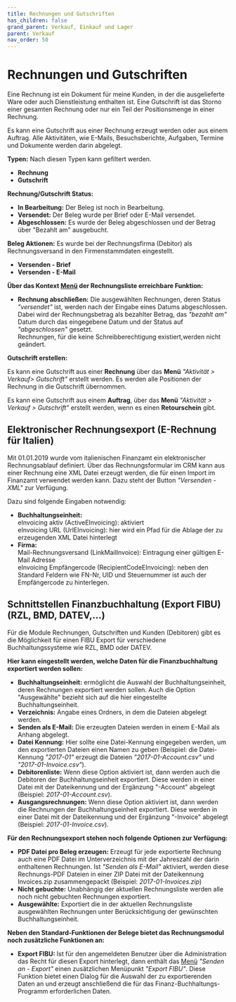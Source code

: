 ```yaml
---
title: Rechnungen und Gutschriften
has_children: false
grand_parent: Verkauf, Einkauf und Lager
parent: Verkauf
nav_order: 50
---
```

# Rechnungen und Gutschriften

Eine Rechnung ist ein Dokument für meine Kunden, in der die ausgelieferte Ware oder auch Dienstleistung enthalten ist. Eine Gutschrift ist das Storno einer gesamten Rechnung oder nur ein Teil der Positionsmenge in einer Rechnung.

Es kann eine Gutschrift aus einer Rechnung erzeugt werden oder aus einem Auftrag. Alle Aktivitäten, wie E-Mails, Besuchsberichte, Aufgaben, Termine und Dokumente werden darin abgelegt.

**Typen:** Nach diesen Typen kann gefiltert werden.
- **Rechnung**
- **Gutschrift**

**Rechnung/Gutschrift Status:**
- **In Bearbeitung:** Der Beleg ist noch in Bearbeitung.
- **Versendet:** Der Beleg wurde per Brief oder E-Mail versendet.
- **Abgeschlossen:** Es wurde der Beleg abgeschlossen und der Betrag über "Bezahlt am" ausgebucht.

**Beleg Aktionen:** Es wurde bei der Rechnungsfirma (Debitor) als Rechnungsversand in den Firmenstammdaten eingestellt.
- **Versenden - Brief**
- **Versenden - E-Mail**

**Über das Kontext [Menü](Menü)<!-- TODO --> der Rechnungsliste erreichbare Funktion:**
- **Rechnung abschließen:** Die ausgewählten Rechnungen, deren Status *"versendet"* ist, werden nach der Eingabe eines Datums abgeschlossen. Dabei wird der Rechnungsbetrag als bezahlter Betrag, das *"bezahlt am"* Datum durch das eingegebene Datum und der Status auf *"abgeschlossen"* gesetzt.  
Rechnungen, für die keine Schreibberechtigung existiert,werden nicht geändert.

**Gutschrift erstellen:**  

Es kann eine Gutschrift aus einer **Rechnung** über das **Menü** *"Aktivität > Verkauf> Gutschrift"* erstellt werden. Es werden alle Positionen der Rechnung in die Gutschrift übernommen.

Es kann eine Gutschrift aus einem **Auftrag**, über das **Menü** *"Aktivität > Verkauf > Gutschrift"* erstellt werden, wenn es einen **Retourschein** gibt.


## Elektronischer Rechnungsexport (E-Rechnung für Italien)

Mit 01.01.2019 wurde vom italienischen Finanzamt ein elektronischer Rechnungsablauf definiert. Über das Rechnungsformular im CRM kann aus einer Rechnung eine XML Datei erzeugt werden, die für einen Import im Finanzamt verwendet werden kann. Dazu steht der Button *"Versenden - XML"* zur Verfügung.

Dazu sind folgende Eingaben notwendig:
- **Buchhaltungseinheit:**  
eInvoicing aktiv (ActiveEInvoicing): aktiviert  
eInvoicing URL (UrlEInvoicing): hier wird ein Pfad für die Ablage der zu erzeugenden XML Datei hinterlegt
- **Firma:**  
Mail-Rechnungsversand (LinkMailInvoice): Eintragung einer gültigen E-Mail Adresse  
eInvoicing Empfängercode (RecipientCodeEInvoicing): neben den Standard Feldern wie FN-Nr, UID und Steuernummer ist auch der Empfängercode zu hinterlegen.

## Schnittstellen Finanzbuchhaltung (Export FIBU) (RZL, BMD, DATEV,...)

Für die Module Rechnungen, Gutschriften und Kunden (Debitoren) gibt es die Möglichkeit für einen FIBU Export für verschiedene Buchhaltungssysteme wie RZL, BMD oder DATEV.

**Hier kann eingestellt werden, welche Daten für die Finanzbuchhaltung exportiert werden sollen:**
- **Buchhaltungseinheit:** ermöglicht die Auswahl der Buchhaltungseinheit, deren Rechnungen exportiert werden sollen. Auch die Option "Ausgewählte" bezieht sich auf die hier eingestellte Buchhaltungseinheit.
- **Verzeichnis:** Angabe eines Ordners, in dem die Dateien abgelegt werden.
- **Senden als E-Mail:** Die erzeugten Dateien werden in einem E-Mail als Anhang abgelegt.
- **Datei Kennung:** Hier sollte eine Datei-Kennung eingegeben werden, um den exportierten Dateien einen Namen zu geben (Beispiel: die Datei-Kennung *"2017-01"* erzeugt die Dateien *"2017-01-Account.csv"* und *"2017-01-Invoice.csv"*).
- **Debitorenliste:** Wenn diese Option aktiviert ist, dann werden auch die Debitoren der Buchhaltungseinheit exportiert. Diese werden in einer Datei mit der Dateikennung und der Ergänzung "-Account" abgelegt (Beispiel: *2017-01-Account.csv*).
- **Ausgangsrechnungen:** Wenn diese Option aktiviert ist, dann werden die Rechnungen der Buchhaltungseinheit exportiert. Diese werden in einer Datei mit der Dateikennung und der Ergänzung "-Invoice" abgelegt (Beispiel: *2017-01-Invoice.csv*).

**Für den Rechnungsexport stehen noch folgende Optionen zur Verfügung:**
- **PDF Datei pro Beleg erzeugen:** Erzeugt für jede exportierte Rechnung auch eine PDF Datei im Unterverzeichnis mit der Jahreszahl der darin enthaltenen Rechnungen. Ist *"Senden als E-Mail"* aktiviert, werden diese Rechnungs-PDF Dateien in einer ZIP Datei mit der Dateikennung Invoices.zip zusammengepackt (Beispiel: *2017-01-Invoices.zip*)
- **Nicht gebuchte:** Unabhängig der aktuellen Rechnungsliste werden alle noch nicht gebuchten Rechnungen exportiert.
- **Ausgewählte:** Exportiert die in der aktuellen Rechnungsliste ausgewählten Rechnungen unter Berücksichtigung der gewünschten Buchhaltungseinheit.

**Neben den Standard-Funktionen der Belege bietet das Rechnungsmodul noch zusätzliche Funktionen an:**
- **Export FIBU:** Ist für den angemeldeten Benutzer über die Administration das Recht für diesen Export hinterlegt, dann enthält das [Menü](Menü)<!-- TODO --> *"Senden an - Export"* einen zusätzlichen Menüpunkt *"Export FIBU"*. Diese Funktion bietet einen Dialog für die Auswahl der zu exportierenden Daten an und erzeugt anschließend die für das Finanz-Buchhaltungs-Programm erforderlichen Daten.
